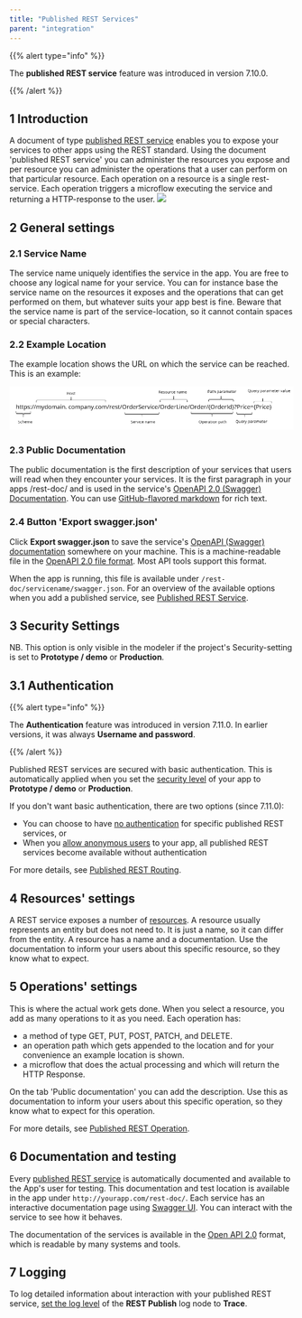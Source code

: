 ```yaml
---
title: "Published REST Services"
parent: "integration"
---
```


{{% alert type="info" %}}

The **published REST service** feature was introduced in version 7.10.0.

{{% /alert %}}

## 1 Introduction

A document of type [published REST service](published-rest-service) enables you to expose your services to other apps using the REST standard. Using the document 'published REST service' you can administer the resources you expose and per resource you can administer the operations that a user can perform on that particular resource. 
Each operation on a resource is a single rest-service. Each operation triggers a microflow executing the service and returning a HTTP-response to the user.
![](https://www.tieka.nl/demos/PublishedRestService.png)

## 2 General settings

### <a name="service-name"></a>2.1 Service Name

The service name uniquely identifies the service in the app. You are free to choose any logical name for your service. You can for instance base the service name on the resources it exposes and the operations that can get performed on them, but whatever suits your app best is fine. Beware that the service name is part of the service-location, so it cannot contain spaces or special characters.

### <a name="example-location">2.2 Example Location

The example location shows the URL on which the service can be reached. This is an example: 

![](attachments/published-rest-service/example-location-url.png)

### <a name="public-documentation"></a>2.3 Public Documentation

The public documentation is the first description of your services that users will read when they encounter your services. It is the first paragraph in your apps /rest-doc/ and is used in the service's [OpenAPI 2.0 (Swagger) Documentation](open-api). You can use [GitHub-flavored markdown](gfm-syntax) for rich text.

### <a name="export-swagger-json"></a>2.4 Button 'Export swagger.json'

Click **Export swagger.json** to save the service's [OpenAPI (Swagger) documentation](open-api) somewhere on your machine. This is a machine-readable file in the [OpenAPI 2.0 file format](https://github.com/OAI/OpenAPI-Specification/blob/master/versions/2.0.md). Most API tools support this format.

When the app is running, this file is available under `/rest-doc/servicename/swagger.json`. For an overview of the available options when you add a published service, see [Published REST Service](published-rest-service).

## <a name="security"></a>3 Security Settings

NB. This option is only visible in the modeler if the project's Security-setting is set to **Prototype / demo**  or **Production**. 

## <a name="authorization"></a>3.1 Authentication

{{% alert type="info" %}}

The **Authentication** feature was introduced in version 7.11.0. In earlier versions, it was always **Username and password**.

{{% /alert %}}

Published REST services are secured with basic authentication. This is automatically applied when you set the [security level](project-security) of your app to **Prototype / demo**  or **Production**. 

If you don't want basic authentication, there are two options (since 7.11.0):

* You can choose to have [no authentication](published-rest-service#authentication) for specific published REST services, or
* When you [allow anonymous users](project-security#anonymous-users) to your app, all published REST services become available without authentication

For more details, see [Published REST Routing](published-rest-routing).

## 4 Resources' settings

A REST service exposes a number of [resources](published-rest-resource). A resource usually represents an entity but does not need to. It is just a name, so it can differ from the entity. A resource has a name and a documentation. Use the documentation to inform your users about this specific resource, so they know what to expect. 

## 5 Operations' settings

This is where the actual work gets done. When you select a resource, you add as many operations to it as you need. Each operation has:
- a method of type GET, PUT, POST, PATCH, and DELETE. 
- an operation path which gets appended to the location and for your convenience an example location is shown.
- a microflow that does the actual processing and which will return the HTTP Response. 

On the tab 'Public documentation' you can add the description. Use this as documentation to inform your users about this specific operation, so they know what to expect for this operation.

For more details, see [Published REST Operation](published-rest-operation).

## <a name="interactive-documentation"></a>6 Documentation and testing

Every [published REST service](published-rest-service) is automatically documented and available to the App's user for testing. This documentation and test location is available in the app under `http://yourapp.com/rest-doc/`. Each service has an interactive documentation page using [Swagger UI](https://swagger.io/swagger-ui/). You can interact with the service to see how it behaves.

The documentation of the services is available in the [Open API 2.0](open-api) format, which is readable by many systems and tools.

## 7 Logging

To log detailed information about interaction with your published REST service, [set the log level](logging) of the **REST Publish** log node to **Trace**.
